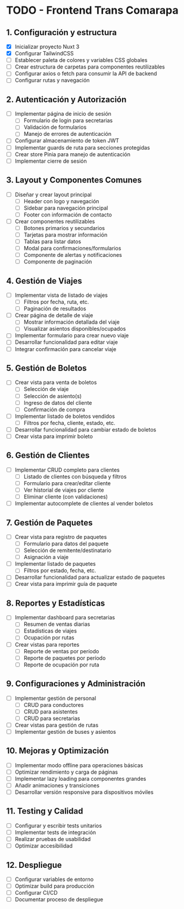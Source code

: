 # TODO - Frontend Trans Comarapa

## 1. Configuración y estructura

- [x] Inicializar proyecto Nuxt 3
- [x] Configurar TailwindCSS
- [ ] Establecer paleta de colores y variables CSS globales
- [ ] Crear estructura de carpetas para componentes reutilizables
- [ ] Configurar axios o fetch para consumir la API de backend
- [ ] Configurar rutas y navegación

## 2. Autenticación y Autorización

- [ ] Implementar página de inicio de sesión
  - [ ] Formulario de login para secretarias
  - [ ] Validación de formularios
  - [ ] Manejo de errores de autenticación
- [ ] Configurar almacenamiento de token JWT
- [ ] Implementar guards de ruta para secciones protegidas
- [ ] Crear store Pinia para manejo de autenticación
- [ ] Implementar cierre de sesión

## 3. Layout y Componentes Comunes

- [ ] Diseñar y crear layout principal
  - [ ] Header con logo y navegación
  - [ ] Sidebar para navegación principal
  - [ ] Footer con información de contacto
- [ ] Crear componentes reutilizables
  - [ ] Botones primarios y secundarios
  - [ ] Tarjetas para mostrar información
  - [ ] Tablas para listar datos
  - [ ] Modal para confirmaciones/formularios
  - [ ] Componente de alertas y notificaciones
  - [ ] Componente de paginación

## 4. Gestión de Viajes

- [ ] Implementar vista de listado de viajes
  - [ ] Filtros por fecha, ruta, etc.
  - [ ] Paginación de resultados
- [ ] Crear página de detalle de viaje
  - [ ] Mostrar información detallada del viaje
  - [ ] Visualizar asientos disponibles/ocupados
- [ ] Implementar formulario para crear nuevo viaje
- [ ] Desarrollar funcionalidad para editar viaje
- [ ] Integrar confirmación para cancelar viaje

## 5. Gestión de Boletos

- [ ] Crear vista para venta de boletos
  - [ ] Selección de viaje
  - [ ] Selección de asiento(s)
  - [ ] Ingreso de datos del cliente
  - [ ] Confirmación de compra
- [ ] Implementar listado de boletos vendidos
  - [ ] Filtros por fecha, cliente, estado, etc.
- [ ] Desarrollar funcionalidad para cambiar estado de boletos
- [ ] Crear vista para imprimir boleto

## 6. Gestión de Clientes

- [ ] Implementar CRUD completo para clientes
  - [ ] Listado de clientes con búsqueda y filtros
  - [ ] Formulario para crear/editar cliente
  - [ ] Ver historial de viajes por cliente
  - [ ] Eliminar cliente (con validaciones)
- [ ] Implementar autocomplete de clientes al vender boletos

## 7. Gestión de Paquetes

- [ ] Crear vista para registro de paquetes
  - [ ] Formulario para datos del paquete
  - [ ] Selección de remitente/destinatario
  - [ ] Asignación a viaje
- [ ] Implementar listado de paquetes
  - [ ] Filtros por estado, fecha, etc.
- [ ] Desarrollar funcionalidad para actualizar estado de paquetes
- [ ] Crear vista para imprimir guía de paquete

## 8. Reportes y Estadísticas

- [ ] Implementar dashboard para secretarias
  - [ ] Resumen de ventas diarias
  - [ ] Estadísticas de viajes
  - [ ] Ocupación por rutas
- [ ] Crear vistas para reportes
  - [ ] Reporte de ventas por período
  - [ ] Reporte de paquetes por período
  - [ ] Reporte de ocupación por ruta

## 9. Configuraciones y Administración

- [ ] Implementar gestión de personal
  - [ ] CRUD para conductores
  - [ ] CRUD para asistentes
  - [ ] CRUD para secretarias
- [ ] Crear vistas para gestión de rutas
- [ ] Implementar gestión de buses y asientos

## 10. Mejoras y Optimización

- [ ] Implementar modo offline para operaciones básicas
- [ ] Optimizar rendimiento y carga de páginas
- [ ] Implementar lazy loading para componentes grandes
- [ ] Añadir animaciones y transiciones
- [ ] Desarrollar versión responsive para dispositivos móviles

## 11. Testing y Calidad

- [ ] Configurar y escribir tests unitarios
- [ ] Implementar tests de integración
- [ ] Realizar pruebas de usabilidad
- [ ] Optimizar accesibilidad

## 12. Despliegue

- [ ] Configurar variables de entorno
- [ ] Optimizar build para producción
- [ ] Configurar CI/CD
- [ ] Documentar proceso de despliegue 